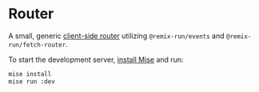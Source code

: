# Router

A small, generic [client-side router](router/router.ts) utilizing `@remix-run/events` and `@remix-run/fetch-router`.

To start the development server, [install Mise](https://mise.jdx.dev/installing-mise.html) and run:

```sh
mise install
mise run :dev
```
